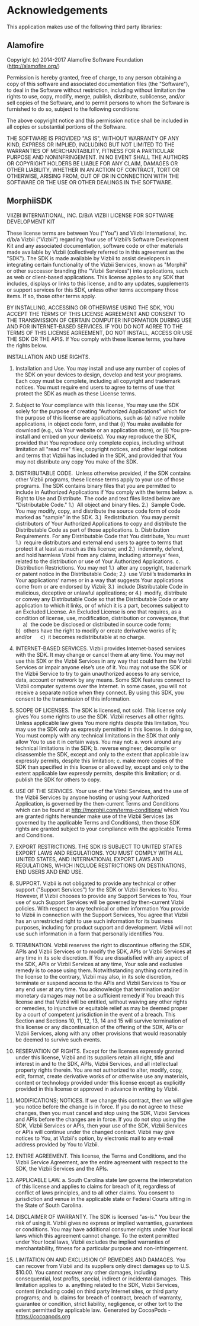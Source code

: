 # Acknowledgements
This application makes use of the following third party libraries:

## Alamofire

Copyright (c) 2014-2017 Alamofire Software Foundation (http://alamofire.org/)

Permission is hereby granted, free of charge, to any person obtaining a copy
of this software and associated documentation files (the "Software"), to deal
in the Software without restriction, including without limitation the rights
to use, copy, modify, merge, publish, distribute, sublicense, and/or sell
copies of the Software, and to permit persons to whom the Software is
furnished to do so, subject to the following conditions:

The above copyright notice and this permission notice shall be included in
all copies or substantial portions of the Software.

THE SOFTWARE IS PROVIDED "AS IS", WITHOUT WARRANTY OF ANY KIND, EXPRESS OR
IMPLIED, INCLUDING BUT NOT LIMITED TO THE WARRANTIES OF MERCHANTABILITY,
FITNESS FOR A PARTICULAR PURPOSE AND NONINFRINGEMENT. IN NO EVENT SHALL THE
AUTHORS OR COPYRIGHT HOLDERS BE LIABLE FOR ANY CLAIM, DAMAGES OR OTHER
LIABILITY, WHETHER IN AN ACTION OF CONTRACT, TORT OR OTHERWISE, ARISING FROM,
OUT OF OR IN CONNECTION WITH THE SOFTWARE OR THE USE OR OTHER DEALINGS IN
THE SOFTWARE.


## MorphiiSDK

﻿VIIZBI INTERNATIONAL, INC. D/B/A VIZBII LICENSE FOR SOFTWARE DEVELOPMENT KITThese license terms are between You ("You") and Viizbi International, Inc.d/b/a Vizbii ("Vizbii") regarding Your use of Vizbii’s Software Development Kitand any associated documentation, software code or other materials made availableby Vizbii (collectively referred to in this agreement as the "SDK"). The SDK ismade available by Vizbii to assist developers in integrating certain functionalityof the Vizbii Services, known as "Morphii" or other successor branding (the"Vizbii Services") into applications, such as web or client-based applications.This license applies to any SDK that includes, displays or links to this license,and to any updates, supplements or support services for this SDK, unless otherterms accompany those items. If so, those other terms apply.BY INSTALLING, ACCESSING OR OTHERWISE USING THE SDK, YOU ACCEPT THE TERMS OFTHIS LICENSE AGREEMENT AND CONSENT TO THE TRANSMISSION OF CERTAIN COMPUTERINFORMATION DURING USE AND FOR INTERNET-BASED SERVICES. IF YOU DO NOT AGREE TOTHE TERMS OF THIS LICENSE AGREEMENT, DO NOT INSTALL, ACCESS OR USE THE SDK ORTHE APIS. If You comply with these license terms, you have the rights below.INSTALLATION AND USE RIGHTS.1. Installation and Use. You may install and use any number of copies of theSDK on your devices to design, develop and test your programs. Each copy mustbe complete, including all copyright and trademark notices. You must requireend users to agree to terms of use that protect the SDK as much as these Licenseterms.2. Subject to Your compliance with this license, You may use the SDK solely forthe purpose of creating "Authorized Applications" which for the purpose of thislicense are applications, such as (a) native mobile applications, in object codeform, and that (i) You make available for download (e.g., via Your website or anapplication store), or (ii) You pre-install and embed on your device(s). You mayreproduce the SDK, provided that You reproduce only complete copies, includingwithout limitation all "read me" files, copyright notices, and other legalnotices and terms that Vizbii has included in the SDK, and provided that You maynot distribute any copy You make of the SDK.3. DISTRIBUTABLE CODE. Unless otherwise provided, if the SDK contains other Vizbii programs, theselicense terms apply to your use of those programs. The SDK contains binary filesthat you are permitted to include in Authorized Applications if You comply withthe terms below.  a. Right to Use and Distribute. The code and text files listed below are  "Distributable Code."    1.)  All object and binary files.    2.)  Sample Code. You may modify, copy, and distribute the source code form    of code marked as "sample" in the SDK.    3.)  Redistribution. You may permit distributors of Your Authorized    Applications to copy and distribute the Distributable Code as part of those    applications.  b. Distribution Requirements. For any Distributable Code that You distribute,  You must    1.)  require distributors and external end users to agree to terms that    protect it at least as much as this license; and    2.)  indemnify, defend, and hold harmless Vizbii from any claims, including    attorneys’ fees, related to the distribution or use of Your Authorized    Applications.  c. Distribution Restrictions. You may not    1.)  alter any copyright, trademark or patent notice in the Distributable    Code;    2.)  use Vizbii’s trademarks in Your applications’ names or in a way that    suggests Your applications come from or are endorsed by Vizbii;    3.)  include Distributable Code in malicious, deceptive or unlawful    applications; or    4.)  modify, distribute or convey any Distributable Code so that the    Distributable Code or any application to which it links, or of which it is    a part, becomes subject to an Excluded License. An Excluded License is one    that requires, as a condition of license, use, modification, distribution    or conveyance, that      a)  the code be disclosed or distributed in source code form;      b)  others have the right to modify or create derivative works of it; and/or      c)  it becomes redistributable at no charge.4. INTERNET-BASED SERVICES.Vizbii provides Internet-based services with the SDK. It may change or cancelthem at any time. You may not use this SDK or the Vizbii Services in any waythat could harm the Vizbii Services or impair anyone else’s use of it. You maynot use the SDK or the Vizbii Service to try to gain unauthorized access to anyservice, data, account or network by any means. Some SDK features connect toVizbii computer systems over the Internet. In some cases, you will not receivea separate notice when they connect. By using this SDK, you consent to thetransmission of this information.5. SCOPE OF LICENSES.The SDK is licensed, not sold. This license only gives You some rights to usethe SDK. Vizbii reserves all other rights. Unless applicable law gives You morerights despite this limitation, You may use the SDK only as expressly permittedin this license. In doing so, You must comply with any technical limitations inthe SDK that only allow You to use it in certain ways. You may not:  a. work around any technical limitations in the SDK;  b. reverse engineer, decompile or disassemble the SDK, except and only to the  extent that applicable law expressly permits, despite this limitation;  c. make more copies of the SDK than specified in this license or allowed by,  except and only to the extent applicable law expressly permits, despite this  limitation; or  d. publish the SDK for others to copy.6. USE OF THE SERVICES.Your use of the Vizbii Services, and the use of theVizbii Services by anyone hosting or using your Authorized Application, isgoverned by the then-current Terms and Conditions which can be found athttp://morphii.com/terms-conditions/ which You are granted rights hereunder makeuse of the Vizbii Services (as governed by the applicable  Terms and Conditions),then those SDK rights are granted subject to your compliance with the applicableTerms and Conditions.7. EXPORT RESTRICTIONS.THE SDK IS SUBJECT TO UNITED STATES EXPORT LAWS ANDREGULATIONS. YOU MUST COMPLY WITH ALL UNITED STATES, AND INTERNATIONAL EXPORTLAWS AND REGULATIONS, WHICH INCLUDE RESTRICTIONS ON DESTINATIONS, END USERS ANDEND USE.8. SUPPORT.Vizbii is not obligated to provide any technical or other support ("SupportServices") for the SDK or Vizbii Services to You. However, if Vizbii chooses toprovide any Support Services to You, Your use of such Support Services will begoverned by then-current Vizbii policies. With respect to any technical or otherinformation You provide to Vizbii in connection with the Support Services, Youagree that Vizbii has an unrestricted right to use such information for itsbusiness purposes, including for product support and development. Vizbii willnot use such information in a form that personally identifies You.9. TERMINATION.Vizbii reserves the right to discontinue offering the SDK, APIs and VizbiiServices or to modify the SDK, APIs or Vizbii Services at any time in its solediscretion. If You are dissatisfied with any aspect of the SDK, APIs or VizbiiServices at any time, Your sole and exclusive remedy is to cease using them.Notwithstanding anything contained in the license to the contrary, Vizbii mayalso, in its sole discretion, terminate or suspend access to the APIs and VizbiiServices to You or any end user at any time. You acknowledge that terminationand/or monetary damages may not be a sufficient remedy if You breach thislicense and that Vizbii will be entitled, without waiving any other rights orremedies, to injunctive or equitable relief as may be deemed proper by a courtof competent jurisdiction in the event of a breach. This Section and Sections10, 11, 12, 13, 14 and 15 will survive termination of this license or anydiscontinuation of the offering of the SDK, APIs or Vizbii Services, along withany other provisions that would reasonably be deemed to survive such events.10. RESERVATION OF RIGHTS.Except for the licenses expressly granted under this license, Vizbii and itssuppliers retain all right, title and interest in and to the SDK, APIs, VizbiiServices, and all intellectual property rights therein. You are not authorizedto alter, modify, copy, edit, format, create derivative works of or otherwiseuse any materials, content or technology provided under this license except asexplicitly provided in this license or approved in advance in writing by Vizbii.11. MODIFICATIONS; NOTICES.If we change this contract, then we will give you notice before the change is inforce. If you do not agree to these changes, then you must cancel and stop usingthe SDK, Vizbii Services and APIs before the changes are in force. If you do notstop using the SDK, Vizbii Services or APIs, then your use of the SDK, VizbiiServices or APIs will continue under the changed contract. Vizbii may give noticesto You, at Vizbii's option, by electronic mail to any e-mail address provided byYou to Vizbii.12. ENTIRE AGREEMENT.This license, the Terms and Conditions, and the Vizbii Service Agreement, arethe entire agreement with respect to the SDK, the Vizbii Services and the APIs.13. APPLICABLE LAW.  a. South Carolina state law governs the interpretation of this license and  applies to claims for breach of it, regardless of conflict of laws principles,  and to all other claims.  You consent to jurisdiction and venue in the applicable  state or Federal Courts sitting in the State of South Carolina.14. DISCLAIMER OF WARRANTY.The SDK is licensed "as-is." You bear the risk of using it. Vizbii gives noexpress or implied warranties, guarantees or conditions. You may have additionalconsumer rights under Your local laws which this agreement cannot change. To theextent permitted under Your local laws, Vizbii excludes the implied warrantiesof merchantability, fitness for a particular purpose and non-infringement. 15. LIMITATION ON AND EXCLUSION OF REMEDIES AND DAMAGES.You can recover from Vizbii and its suppliers only direct damages up to U.S.$10.00. You cannot recover any other damages, including consequential, lostprofits, special, indirect or incidental damages. This limitation applies to   a. anything related to the SDK, Vizbii Services, content (including code) on  third party Internet sites, or third party programs; and   b. claims for breach of contract, breach of warranty, guarantee or condition,  strict liability, negligence, or other tort to the extent permitted by  applicable law. 
Generated by CocoaPods - https://cocoapods.org
